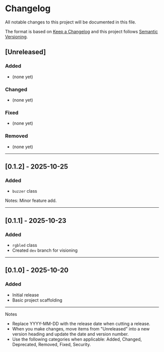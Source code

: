 # Changelog

All notable changes to this project will be documented in this file.

The format is based on [Keep a Changelog](https://keepachangelog.com/en/1.0.0/) and this project follows [Semantic Versioning](https://semver.org/).

## [Unreleased]

### Added
- (none yet)

### Changed
- (none yet)

### Fixed
- (none yet)

### Removed
- (none yet)

---

## [0.1.2] - 2025-10-25

### Added
- `buzzer` class

Notes: Minor feature add.

---

## [0.1.1] - 2025-10-23

### Added
- `rgbled` class
- Created `dev` branch for visioning

---

## [0.1.0] - 2025-10-20

### Added
- Initial release
- Basic project scaffolding

---

Notes
- Replace YYYY-MM-DD with the release date when cutting a release.
- When you make changes, move items from "Unreleased" into a new version heading and update the date and version number.
- Use the following categories when applicable: Added, Changed, Deprecated, Removed, Fixed, Security.
